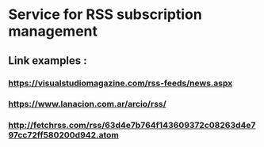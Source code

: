 # Service for RSS subscription management
## Link examples :
### https://visualstudiomagazine.com/rss-feeds/news.aspx
### https://www.lanacion.com.ar/arcio/rss/
### http://fetchrss.com/rss/63d4e7b764f143609372c08263d4e797cc72ff580200d942.atom
